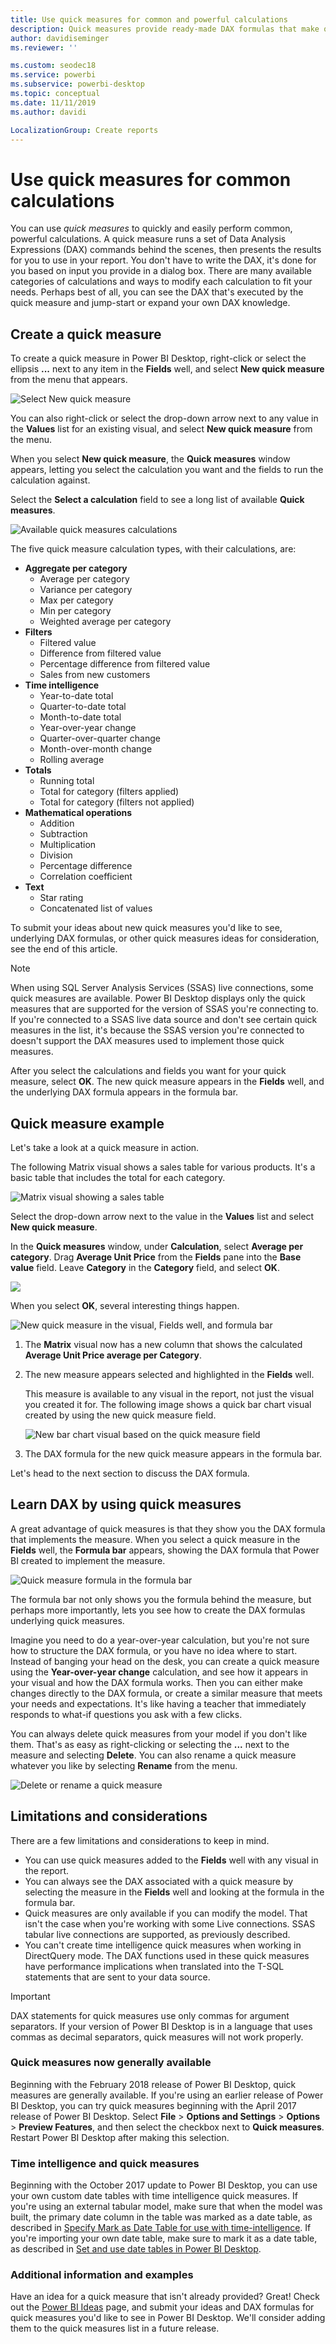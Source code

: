 ```yaml
---
title: Use quick measures for common and powerful calculations
description: Quick measures provide ready-made DAX formulas that make quick work of common calculations.
author: davidiseminger
ms.reviewer: ''

ms.custom: seodec18
ms.service: powerbi
ms.subservice: powerbi-desktop
ms.topic: conceptual
ms.date: 11/11/2019
ms.author: davidi

LocalizationGroup: Create reports
---
```

# Use quick measures for common calculations
You can use *quick measures* to quickly and easily perform common, powerful calculations. A quick measure runs a set of Data Analysis Expressions (DAX) commands behind the scenes, then presents the results for you to use in your report. You don't have to write the DAX, it's done for you based on input you provide in a dialog box. There are many available categories of calculations and ways to modify each calculation to fit your needs. Perhaps best of all, you can see the DAX that's executed by the quick measure and jump-start or expand your own DAX knowledge.

## Create a quick measure

To create a quick measure in Power BI Desktop, right-click or select the ellipsis **...** next to any item in the **Fields** well, and select **New quick measure** from the menu that appears. 

![Select New quick measure](media/desktop-quick-measures/quick-measures_01.png)

You can also right-click or select the drop-down arrow next to any value in the **Values** list for an existing visual, and select **New quick measure** from the menu. 

When you select **New quick measure**, the **Quick measures** window appears, letting you select the calculation you want and the fields to run the calculation against. 

Select the **Select a calculation** field to see a long list of available **Quick measures**. 

![Available quick measures calculations](media/desktop-quick-measures/quick-measures_04.png)

The five quick measure calculation types, with their calculations, are:

* **Aggregate per category**
  * Average per category
  * Variance per category
  * Max per category
  * Min per category
  * Weighted average per category
* **Filters**
  * Filtered value
  * Difference from filtered value
  * Percentage difference from filtered value
  * Sales from new customers
* **Time intelligence**
  * Year-to-date total
  * Quarter-to-date total
  * Month-to-date total
  * Year-over-year change
  * Quarter-over-quarter change
  * Month-over-month change
  * Rolling average
* **Totals**
  * Running total
  * Total for category (filters applied)
  * Total for category (filters not applied)
* **Mathematical operations**
  * Addition
  * Subtraction
  * Multiplication
  * Division
  * Percentage difference
  * Correlation coefficient
* **Text**
  * Star rating
  * Concatenated list of values

To submit your ideas about new quick measures you'd like to see, underlying DAX formulas, or other quick measures ideas for consideration, see the end of this article.

> [!NOTE]
> When using SQL Server Analysis Services (SSAS) live connections, some quick measures are available. Power BI Desktop displays only the quick measures that are supported for the version of SSAS you're connecting to. If you're connected to a SSAS live data source and don't see certain quick measures in the list, it's because the SSAS version you're connected to doesn't support the DAX measures used to implement those quick measures.

After you select the calculations and fields you want for your quick measure, select **OK**. The new quick measure appears in the **Fields** well, and the underlying DAX formula appears in the formula bar. 

## Quick measure example
Let's take a look at a quick measure in action.

The following Matrix visual shows a sales table for various products. It's a basic table that includes the total for each category.

![Matrix visual showing a sales table](media/desktop-quick-measures/quick-measures_05.png)

Select the drop-down arrow next to the value in the **Values** list and select **New quick measure**. 

In the **Quick measures** window, under **Calculation**, select **Average per category**. Drag **Average Unit Price** from the **Fields** pane into the **Base value** field. Leave **Category** in the **Category** field, and select **OK**. 

![](media/desktop-quick-measures/quick-measures_06.png)

When you select **OK**, several interesting things happen.

![New quick measure in the visual, Fields well, and formula bar](media/desktop-quick-measures/quick-measures_07.png)

1. The **Matrix** visual now has a new column that shows the calculated **Average Unit Price average per Category**.
   
2. The new measure appears selected and highlighted in the **Fields** well. 
   
   This measure is available to any visual in the report, not just the visual you created it for. The following image shows a quick bar chart visual created by using the new quick measure field.
   
   ![New bar chart visual based on the quick measure field](media/desktop-quick-measures/quick-measures_09.png)
   
3. The DAX formula for the new quick measure appears in the formula bar.
   
Let's head to the next section to discuss the DAX formula.

## Learn DAX by using quick measures
A great advantage of quick measures is that they show you the DAX formula that implements the measure. When you select a quick measure in the **Fields** well, the **Formula bar** appears, showing the DAX formula that Power BI created to implement the measure.

![Quick measure formula in the formula bar](media/desktop-quick-measures/quick-measures_10.png)

The formula bar not only shows you the formula behind the measure, but perhaps more importantly, lets you see how to create the DAX formulas underlying quick measures.

Imagine you need to do a year-over-year calculation, but you're not sure how to structure the DAX formula, or you have no idea where to start. Instead of banging your head on the desk, you can create a quick measure using the **Year-over-year change** calculation, and see how it appears in your visual and how the DAX formula works. Then you can either make changes directly to the DAX formula, or create a similar measure that meets your needs and expectations. It's like having a teacher that immediately responds to what-if questions you ask with a few clicks. 

You can always delete quick measures from your model if you don't like them. That's as easy as right-clicking or selecting the **...** next to the measure and selecting **Delete**. You can also rename a quick measure whatever you like by selecting **Rename** from the menu. 

![Delete or rename a quick measure](media/desktop-quick-measures/quick-measures_11.png)

## Limitations and considerations
There are a few limitations and considerations to keep in mind.

- You can use quick measures added to the **Fields** well with any visual in the report.
- You can always see the DAX associated with a quick measure by selecting the measure in the **Fields** well and looking at the formula in the formula bar.
- Quick measures are only available if you can modify the model. That isn't the case when you're working with some Live connections. SSAS tabular live connections are supported, as previously described.
- You can't create time intelligence quick measures when working in DirectQuery mode. The DAX functions used in these quick measures have performance implications when translated into the T-SQL statements that are sent to your data source.

> [!IMPORTANT]
> DAX statements for quick measures use only commas for argument separators. If your version of Power BI Desktop is in a language that uses commas as decimal separators, quick measures will not work properly.

### Quick measures now generally available
Beginning with the February 2018 release of Power BI Desktop, quick measures are generally available. If you're using an earlier release of Power BI Desktop, you can try quick measures beginning with the April 2017 release of Power BI Desktop. Select **File** > **Options and Settings** > **Options** > **Preview Features**, and then select the checkbox next to **Quick measures**. Restart Power BI Desktop after making this selection.

### Time intelligence and quick measures
Beginning with the October 2017 update to Power BI Desktop, you can use your own custom date tables with time intelligence quick measures. If you're using an external tabular model, make sure that when the model was built, the primary date column in the table was marked as a date table, as described in [Specify Mark as Date Table for use with time-intelligence](https://docs.microsoft.com/sql/analysis-services/tabular-models/specify-mark-as-date-table-for-use-with-time-intelligence-ssas-tabular). If you're importing your own date table, make sure to mark it as a date table, as described in [Set and use date tables in Power BI Desktop](desktop-date-tables.md).

### Additional information and examples
Have an idea for a quick measure that isn't already provided? Great! Check out the [Power BI Ideas](https://go.microsoft.com/fwlink/?linkid=842906) page, and submit your ideas and DAX formulas for quick measures you'd like to see in Power BI Desktop. We'll consider adding them to the quick measures list in a future release.

